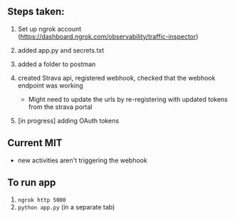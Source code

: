 ## Steps taken:
1) Set up ngrok account (https://dashboard.ngrok.com/observability/traffic-inspector)
2) added app.py and secrets.txt
3) added a folder to postman
4) created Strava api, registered webhook, checked that the webhook endpoint was working
    - Might need to update the urls by re-registering with updated tokens from the strava portal

5) [in progress] adding OAuth tokens

## Current MIT
- new activities aren't triggering the webhook

## To run app
1) `ngrok http 5000`
2) `python app.py` (in a separate tab)

